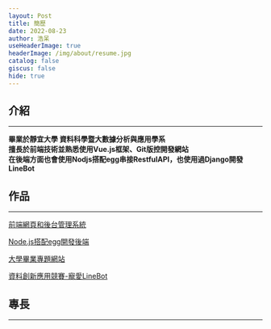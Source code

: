 ```yaml
---
layout: Post 
title: 簡歷 
date: 2022-08-23
author: 浩呆 
useHeaderImage: true
headerImage: /img/about/resume.jpg 
catalog: false 
giscus: false  
hide: true  
---
```


<Resume />

## 介紹
---

**畢業於靜宜大學 資料科學暨大數據分析與應用學系**
<br/>
**擅長於前端技術並熟悉使用Vue.js框架、Git版控開發網站**
<br/>
**在後端方面也會使用Nodjs搭配egg串接RestfulAPI，也使用過Django開發LineBot**

## 作品
---

[前端網頁和後台管理系統](https://github.com/a596116/web)

[Node.js搭配egg開發後端](https://github.com/a596116/server)

[大學畢業專題網站](https://github.com/a596116/ir)

[資料創新應用競賽-寵愛LineBot](https://github.com/a596116/petLove)


## 專長
---
<Skill/>


